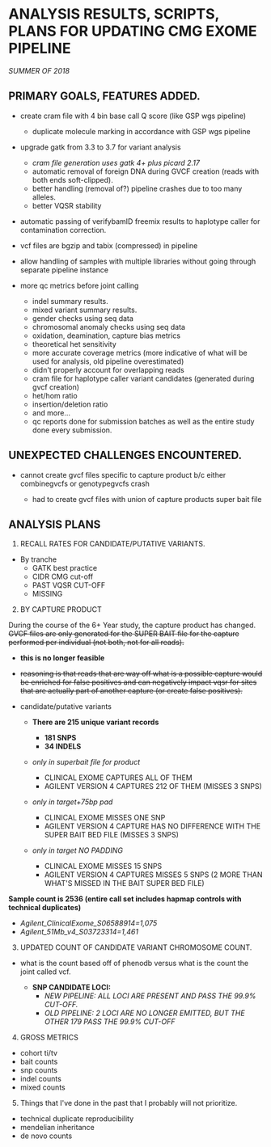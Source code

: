 ANALYSIS RESULTS, SCRIPTS, PLANS FOR UPDATING CMG EXOME PIPELINE
=======

_SUMMER OF 2018_

## PRIMARY GOALS, FEATURES ADDED.

* create cram file with 4 bin base call Q score (like GSP wgs pipeline)
	* duplicate molecule marking in accordance with GSP wgs pipeline

* upgrade gatk from 3.3 to 3.7 for variant analysis
	* _cram file generation uses gatk 4+ plus picard 2.17_
	* automatic removal of foreign DNA during GVCF creation (reads with both ends soft-clipped).
	* better handling (removal of?) pipeline crashes due to too many alleles.
	* better VQSR stability

* automatic passing of verifybamID freemix results to haplotype caller for contamination correction.

* vcf files are bgzip and tabix (compressed) in pipeline

* allow handling of samples with multiple libraries without going through separate pipeline instance

* more qc metrics before joint calling

	* indel summary results.
	* mixed variant summary results.
	* gender checks using seq data
	* chromosomal anomaly checks using seq data
	* oxidation, deamination, capture bias metrics
	* theoretical het sensitivity
	* more accurate coverage metrics (more indicative of what will be used for analysis, old pipeline overestimated)
	* didn't properly account for overlapping reads
	* cram file for haplotype caller variant candidates (generated during gvcf creation)
	* het/hom ratio
	* insertion/deletion ratio
	* and more...
	* qc reports done for submission batches as well as the entire study done every submission.

## UNEXPECTED CHALLENGES ENCOUNTERED.

* cannot create gvcf files specific to capture product b/c either combinegvcfs or genotypegvcfs crash

	* had to create gvcf files with union of capture products super bait file


## ANALYSIS PLANS

1. RECALL RATES FOR CANDIDATE/PUTATIVE VARIANTS.
* By tranche
	* GATK best practice
	* CIDR CMG cut-off
	* PAST VQSR CUT-OFF
	* MISSING

2. BY CAPTURE PRODUCT

During the course of the 6+ Year study, the capture product has changed.
~~GVCF files are only generated for the SUPER BAIT file for the capture performed per individual (not both, not for all reads).~~
	
* **this is no longer feasible**

* ~~reasoning is that reads that are way off what is a possible capture would be enriched for false positives and can negatively impact vqsr for sites that are actually part of another capture (or create false positives).~~

* candidate/putative variants

	* **There are 215 unique variant records**
		* **181 SNPS**
		* **34 INDELS**

	* _only in superbait file for product_
		* CLINICAL EXOME CAPTURES ALL OF THEM
		* AGILENT VERSION 4 CAPTURES 212 OF THEM (MISSES 3 SNPS)

	* _only in target+75bp pad_
		* CLINICAL EXOME MISSES ONE SNP
		* AGILENT VERSION 4 CAPTURE HAS NO DIFFERENCE WITH THE SUPER BAIT BED FILE (MISSES 3 SNPS)

	* _only in target NO PADDING_
		* CLINICAL EXOME MISSES 15 SNPS
		* AGILENT VERSION 4 CAPTURES MISSES 5 SNPS (2 MORE THAN WHAT'S MISSED IN THE BAIT SUPER BED FILE)

**Sample count is 2536 (entire call set includes hapmap controls with technical duplicates)**

* _Agilent_ClinicalExome_S06588914=1,075_
* _Agilent_51Mb_v4_S03723314=1,461_


3. UPDATED COUNT OF CANDIDATE VARIANT CHROMOSOME COUNT.

* what is the count based off of phenodb versus what is the count the joint called vcf.

	* **SNP CANDIDATE LOCI:**
		* _NEW PIPELINE: ALL LOCI ARE PRESENT AND PASS THE 99.9% CUT-OFF._
		* _OLD PIPELINE: 2 LOCI ARE NO LONGER EMITTED, BUT THE OTHER 179 PASS THE 99.9% CUT-OFF_

4. GROSS METRICS

* cohort ti/tv
* bait counts
* snp counts
* indel counts
* mixed counts

5. Things that I've done in the past that I probably will not prioritize.

* technical duplicate reproducibility
* mendelian inheritance
* de novo counts
